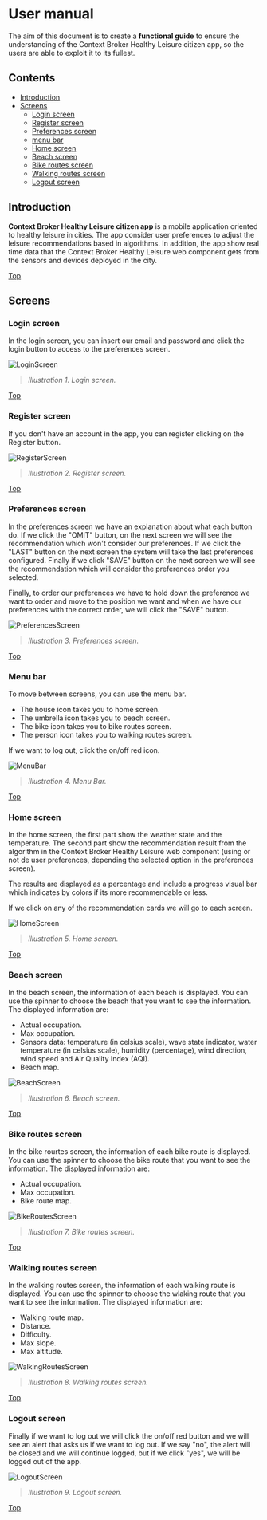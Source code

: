 # User manual

The aim of this document is to create a **functional guide** to ensure the understanding of the Context Broker Healthy Leisure citizen app, so the users are able to exploit it to its fullest.

## Contents

- [Introduction](#introduction)
- [Screens](#screens)
  - [Login screen](#login-screen)
  - [Register screen](#register-screen)
  - [Preferences screen](#preferences-screen)
  - [menu bar](#main-menu-screen)
  - [Home screen](#home-screen)
  - [Beach screen](#beach-screen)
  - [Bike routes screen](#bike-routes-screen)
  - [Walking routes screen](#walking-routes-screen)
  - [Logout screen](#logout-screen) 

## Introduction

**Context Broker Healthy Leisure citizen app** is a mobile application oriented to healthy leisure in cities. The app consider user preferences to adjust the leisure recommendations based in algorithms. In addition, the app show real time data that the Context Broker Healthy Leisure web component gets from the sensors and devices deployed in the city.

[Top](#user-manual)

## Screens

### Login screen

In the login screen, you can insert our email and password and click the login button to access to the preferences screen.

![LoginScreen](../img/LoginScreen.png)
>*Illustration 1. Login screen.*

[Top](#user-manual)

### Register screen

If you don't have an account in the app, you can register clicking on the Register button.

![RegisterScreen](../img/RegisterScreen.png)
>*Illustration 2. Register screen.*

[Top](#user-manual)

### Preferences screen

In the preferences screen we have an explanation about what each button do. If we click the "OMIT" button, on the next screen we will see the recommendation which won't consider our preferences. If we click the "LAST" button on the next screen the system will take the last preferences configured. Finally if we click "SAVE" button on the next screen we will see the recommendation which will consider the preferences order you selected.

Finally, to order our preferences we have to hold down the preference we want to order and move to the position we want and when we have our preferences with the correct order, we will click the "SAVE" button.

![PreferencesScreen](../img/PreferencesScreen.png)
>*Illustration 3. Preferences screen.*

[Top](#user-manual)

### Menu bar

To move between screens, you can use the menu bar.

- The house icon takes you to home screen.
- The umbrella icon takes you to beach screen.
- The bike icon takes you to bike routes screen.
- The person icon takes you to walking routes screen.

If we want to log out, click the on/off red icon.

![MenuBar](../img/MenuBar.png)
>*Illustration 4. Menu Bar.*

[Top](#user-manual)

### Home screen

In the home screen, the first part show the weather state and the temperature. The second part show the recommendation result from the algorithm in the Context Broker Healthy Leisure web component (using or not de user preferences, depending the selected option in the preferences screen).

The results are displayed as a percentage and include a progress visual bar which indicates by colors if its more recommendable or less.

If we click on any of the recommendation cards we will go to each screen.

![HomeScreen](../img/HomeScreen.png)
>*Illustration 5. Home screen.*

[Top](#user-manual)

### Beach screen

In the beach screen, the information of each beach is displayed. You can use the spinner to choose the beach that you want to see the information. The displayed information are:

- Actual occupation.
- Max occupation.
- Sensors data: temperature (in celsius scale), wave state indicator, water temperature (in celsius scale), humidity (percentage), wind direction, wind speed and Air Quality Index (AQI).
- Beach map.

![BeachScreen](../img/BeachScreen.png)
>*Illustration 6. Beach screen.*

[Top](#user-manual)

### Bike routes screen

In the bike rourtes screen, the information of each bike route is displayed. You can use the spinner to choose the bike route that you want to see the information. The displayed information are:

- Actual occupation.
- Max occupation.
- Bike route map.

![BikeRoutesScreen](../img/BikeRoutesScreen.png)
>*Illustration 7. Bike routes screen.*

[Top](#user-manual)

### Walking routes screen

In the walking routes screen, the information of each walking route is displayed. You can use the spinner to choose the wlaking route that you want to see the information. The displayed information are:

- Walking route map.
- Distance.
- Difficulty.
- Max slope.
- Max altitude.

![WalkingRoutesScreen](../img/WalkingRoutesScreen.png)
>*Illustration 8. Walking routes screen.*

[Top](#user-manual)

### Logout screen

Finally if we want to log out we will click the on/off red button and we will see an alert that asks us if we want to log out. If we say "no", the alert will be closed and we will continue logged, but if we click "yes", we will be logged out of the app.

![LogoutScreen](../img/LogoutScreen.png)
>*Illustration 9. Logout screen.*

[Top](#user-manual)